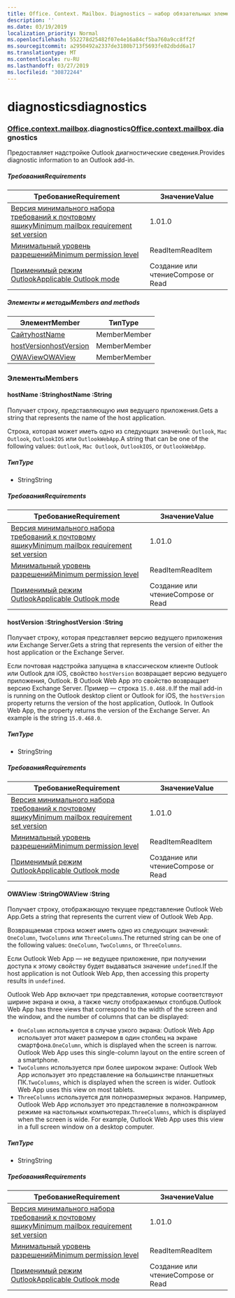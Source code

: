```yaml
---
title: Office. Context. Mailbox. Diagnostics — набор обязательных элементов 1,7
description: ''
ms.date: 03/19/2019
localization_priority: Normal
ms.openlocfilehash: 552278d25482f07e4e16a84cf5ba760a9cc8ff2f
ms.sourcegitcommit: a2950492a2337de3180b713f5693fe82dbdd6a17
ms.translationtype: MT
ms.contentlocale: ru-RU
ms.lasthandoff: 03/27/2019
ms.locfileid: "30872244"
---
```

# <a name="diagnostics"></a><span data-ttu-id="3fa46-102">diagnostics</span><span class="sxs-lookup"><span data-stu-id="3fa46-102">diagnostics</span></span>

### <a name="officeofficemdcontextofficecontextmdmailboxofficecontextmailboxmddiagnostics"></a><span data-ttu-id="3fa46-103">[Office](Office.md)[.context](Office.context.md)[.mailbox](Office.context.mailbox.md).diagnostics</span><span class="sxs-lookup"><span data-stu-id="3fa46-103">[Office](Office.md)[.context](Office.context.md)[.mailbox](Office.context.mailbox.md).diagnostics</span></span>

<span data-ttu-id="3fa46-104">Предоставляет надстройке Outlook диагностические сведения.</span><span class="sxs-lookup"><span data-stu-id="3fa46-104">Provides diagnostic information to an Outlook add-in.</span></span>

##### <a name="requirements"></a><span data-ttu-id="3fa46-105">Требования</span><span class="sxs-lookup"><span data-stu-id="3fa46-105">Requirements</span></span>

|<span data-ttu-id="3fa46-106">Требование</span><span class="sxs-lookup"><span data-stu-id="3fa46-106">Requirement</span></span>| <span data-ttu-id="3fa46-107">Значение</span><span class="sxs-lookup"><span data-stu-id="3fa46-107">Value</span></span>|
|---|---|
|[<span data-ttu-id="3fa46-108">Версия минимального набора требований к почтовому ящику</span><span class="sxs-lookup"><span data-stu-id="3fa46-108">Minimum mailbox requirement set version</span></span>](/office/dev/add-ins/reference/requirement-sets/outlook-api-requirement-sets)| <span data-ttu-id="3fa46-109">1.0</span><span class="sxs-lookup"><span data-stu-id="3fa46-109">1.0</span></span>|
|[<span data-ttu-id="3fa46-110">Минимальный уровень разрешений</span><span class="sxs-lookup"><span data-stu-id="3fa46-110">Minimum permission level</span></span>](/outlook/add-ins/understanding-outlook-add-in-permissions)| <span data-ttu-id="3fa46-111">ReadItem</span><span class="sxs-lookup"><span data-stu-id="3fa46-111">ReadItem</span></span>|
|[<span data-ttu-id="3fa46-112">Применимый режим Outlook</span><span class="sxs-lookup"><span data-stu-id="3fa46-112">Applicable Outlook mode</span></span>](/outlook/add-ins/#extension-points)| <span data-ttu-id="3fa46-113">Создание или чтение</span><span class="sxs-lookup"><span data-stu-id="3fa46-113">Compose or Read</span></span>|

##### <a name="members-and-methods"></a><span data-ttu-id="3fa46-114">Элементы и методы</span><span class="sxs-lookup"><span data-stu-id="3fa46-114">Members and methods</span></span>

| <span data-ttu-id="3fa46-115">Элемент</span><span class="sxs-lookup"><span data-stu-id="3fa46-115">Member</span></span> | <span data-ttu-id="3fa46-116">Тип</span><span class="sxs-lookup"><span data-stu-id="3fa46-116">Type</span></span> |
|--------|------|
| [<span data-ttu-id="3fa46-117">Сайту</span><span class="sxs-lookup"><span data-stu-id="3fa46-117">hostName</span></span>](#hostname-string) | <span data-ttu-id="3fa46-118">Member</span><span class="sxs-lookup"><span data-stu-id="3fa46-118">Member</span></span> |
| [<span data-ttu-id="3fa46-119">hostVersion</span><span class="sxs-lookup"><span data-stu-id="3fa46-119">hostVersion</span></span>](#hostversion-string) | <span data-ttu-id="3fa46-120">Member</span><span class="sxs-lookup"><span data-stu-id="3fa46-120">Member</span></span> |
| [<span data-ttu-id="3fa46-121">OWAView</span><span class="sxs-lookup"><span data-stu-id="3fa46-121">OWAView</span></span>](#owaview-string) | <span data-ttu-id="3fa46-122">Member</span><span class="sxs-lookup"><span data-stu-id="3fa46-122">Member</span></span> |

### <a name="members"></a><span data-ttu-id="3fa46-123">Элементы</span><span class="sxs-lookup"><span data-stu-id="3fa46-123">Members</span></span>

####  <a name="hostname-string"></a><span data-ttu-id="3fa46-124">hostName :String</span><span class="sxs-lookup"><span data-stu-id="3fa46-124">hostName :String</span></span>

<span data-ttu-id="3fa46-125">Получает строку, представляющую имя ведущего приложения.</span><span class="sxs-lookup"><span data-stu-id="3fa46-125">Gets a string that represents the name of the host application.</span></span>

<span data-ttu-id="3fa46-126">Строка, которая может иметь одно из следующих значений: `Outlook`, `Mac Outlook`, `OutlookIOS` или `OutlookWebApp`.</span><span class="sxs-lookup"><span data-stu-id="3fa46-126">A string that can be one of the following values: `Outlook`, `Mac Outlook`, `OutlookIOS`, or `OutlookWebApp`.</span></span>

##### <a name="type"></a><span data-ttu-id="3fa46-127">Тип</span><span class="sxs-lookup"><span data-stu-id="3fa46-127">Type</span></span>

*   <span data-ttu-id="3fa46-128">String</span><span class="sxs-lookup"><span data-stu-id="3fa46-128">String</span></span>

##### <a name="requirements"></a><span data-ttu-id="3fa46-129">Требования</span><span class="sxs-lookup"><span data-stu-id="3fa46-129">Requirements</span></span>

|<span data-ttu-id="3fa46-130">Требование</span><span class="sxs-lookup"><span data-stu-id="3fa46-130">Requirement</span></span>| <span data-ttu-id="3fa46-131">Значение</span><span class="sxs-lookup"><span data-stu-id="3fa46-131">Value</span></span>|
|---|---|
|[<span data-ttu-id="3fa46-132">Версия минимального набора требований к почтовому ящику</span><span class="sxs-lookup"><span data-stu-id="3fa46-132">Minimum mailbox requirement set version</span></span>](/office/dev/add-ins/reference/requirement-sets/outlook-api-requirement-sets)| <span data-ttu-id="3fa46-133">1.0</span><span class="sxs-lookup"><span data-stu-id="3fa46-133">1.0</span></span>|
|[<span data-ttu-id="3fa46-134">Минимальный уровень разрешений</span><span class="sxs-lookup"><span data-stu-id="3fa46-134">Minimum permission level</span></span>](/outlook/add-ins/understanding-outlook-add-in-permissions)| <span data-ttu-id="3fa46-135">ReadItem</span><span class="sxs-lookup"><span data-stu-id="3fa46-135">ReadItem</span></span>|
|[<span data-ttu-id="3fa46-136">Применимый режим Outlook</span><span class="sxs-lookup"><span data-stu-id="3fa46-136">Applicable Outlook mode</span></span>](/outlook/add-ins/#extension-points)| <span data-ttu-id="3fa46-137">Создание или чтение</span><span class="sxs-lookup"><span data-stu-id="3fa46-137">Compose or Read</span></span>|

####  <a name="hostversion-string"></a><span data-ttu-id="3fa46-138">hostVersion :String</span><span class="sxs-lookup"><span data-stu-id="3fa46-138">hostVersion :String</span></span>

<span data-ttu-id="3fa46-139">Получает строку, которая представляет версию ведущего приложения или Exchange Server.</span><span class="sxs-lookup"><span data-stu-id="3fa46-139">Gets a string that represents the version of either the host application or the Exchange Server.</span></span>

<span data-ttu-id="3fa46-p101">Если почтовая надстройка запущена в классическом клиенте Outlook или Outlook для iOS, свойство `hostVersion` возвращает версию ведущего приложения, Outlook. В Outlook Web App это свойство возвращает версию Exchange Server. Пример — строка `15.0.468.0`.</span><span class="sxs-lookup"><span data-stu-id="3fa46-p101">If the mail add-in is running on the Outlook desktop client or Outlook for iOS, the `hostVersion` property returns the version of the host application, Outlook. In Outlook Web App, the property returns the version of the Exchange Server. An example is the string `15.0.468.0`.</span></span>

##### <a name="type"></a><span data-ttu-id="3fa46-143">Тип</span><span class="sxs-lookup"><span data-stu-id="3fa46-143">Type</span></span>

*   <span data-ttu-id="3fa46-144">String</span><span class="sxs-lookup"><span data-stu-id="3fa46-144">String</span></span>

##### <a name="requirements"></a><span data-ttu-id="3fa46-145">Требования</span><span class="sxs-lookup"><span data-stu-id="3fa46-145">Requirements</span></span>

|<span data-ttu-id="3fa46-146">Требование</span><span class="sxs-lookup"><span data-stu-id="3fa46-146">Requirement</span></span>| <span data-ttu-id="3fa46-147">Значение</span><span class="sxs-lookup"><span data-stu-id="3fa46-147">Value</span></span>|
|---|---|
|[<span data-ttu-id="3fa46-148">Версия минимального набора требований к почтовому ящику</span><span class="sxs-lookup"><span data-stu-id="3fa46-148">Minimum mailbox requirement set version</span></span>](/office/dev/add-ins/reference/requirement-sets/outlook-api-requirement-sets)| <span data-ttu-id="3fa46-149">1.0</span><span class="sxs-lookup"><span data-stu-id="3fa46-149">1.0</span></span>|
|[<span data-ttu-id="3fa46-150">Минимальный уровень разрешений</span><span class="sxs-lookup"><span data-stu-id="3fa46-150">Minimum permission level</span></span>](/outlook/add-ins/understanding-outlook-add-in-permissions)| <span data-ttu-id="3fa46-151">ReadItem</span><span class="sxs-lookup"><span data-stu-id="3fa46-151">ReadItem</span></span>|
|[<span data-ttu-id="3fa46-152">Применимый режим Outlook</span><span class="sxs-lookup"><span data-stu-id="3fa46-152">Applicable Outlook mode</span></span>](/outlook/add-ins/#extension-points)| <span data-ttu-id="3fa46-153">Создание или чтение</span><span class="sxs-lookup"><span data-stu-id="3fa46-153">Compose or Read</span></span>|

####  <a name="owaview-string"></a><span data-ttu-id="3fa46-154">OWAView :String</span><span class="sxs-lookup"><span data-stu-id="3fa46-154">OWAView :String</span></span>

<span data-ttu-id="3fa46-155">Получает строку, отображающую текущее представление Outlook Web App.</span><span class="sxs-lookup"><span data-stu-id="3fa46-155">Gets a string that represents the current view of Outlook Web App.</span></span>

<span data-ttu-id="3fa46-156">Возвращаемая строка может иметь одно из следующих значений: `OneColumn`, `TwoColumns` или `ThreeColumns`.</span><span class="sxs-lookup"><span data-stu-id="3fa46-156">The returned string can be one of the following values: `OneColumn`, `TwoColumns`, or `ThreeColumns`.</span></span>

<span data-ttu-id="3fa46-157">Если Outlook Web App — не ведущее приложение, при получении доступа к этому свойству будет выдаваться значение `undefined`.</span><span class="sxs-lookup"><span data-stu-id="3fa46-157">If the host application is not Outlook Web App, then accessing this property results in `undefined`.</span></span>

<span data-ttu-id="3fa46-158">Outlook Web App включает три представления, которые соответствуют ширине экрана и окна, а также числу отображаемых столбцов.</span><span class="sxs-lookup"><span data-stu-id="3fa46-158">Outlook Web App has three views that correspond to the width of the screen and the window, and the number of columns that can be displayed:</span></span>

*   <span data-ttu-id="3fa46-p102">`OneColumn` используется в случае узкого экрана: Outlook Web App использует этот макет размером в один столбец на экране смартфона.</span><span class="sxs-lookup"><span data-stu-id="3fa46-p102">`OneColumn`, which is displayed when the screen is narrow. Outlook Web App uses this single-column layout on the entire screen of a smartphone.</span></span>
*   <span data-ttu-id="3fa46-p103">`TwoColumns` используется при более широком экране: Outlook Web App использует это представление на большинстве планшетных ПК.</span><span class="sxs-lookup"><span data-stu-id="3fa46-p103">`TwoColumns`, which is displayed when the screen is wider. Outlook Web App uses this view on most tablets.</span></span>
*   <span data-ttu-id="3fa46-p104">`ThreeColumns` используется для полноразмерных экранов. Например, Outlook Web App использует это представление в полноэкранном режиме на настольных компьютерах.</span><span class="sxs-lookup"><span data-stu-id="3fa46-p104">`ThreeColumns`, which is displayed when the screen is wide. For example, Outlook Web App uses this view in a full screen window on a desktop computer.</span></span>

##### <a name="type"></a><span data-ttu-id="3fa46-165">Тип</span><span class="sxs-lookup"><span data-stu-id="3fa46-165">Type</span></span>

*   <span data-ttu-id="3fa46-166">String</span><span class="sxs-lookup"><span data-stu-id="3fa46-166">String</span></span>

##### <a name="requirements"></a><span data-ttu-id="3fa46-167">Требования</span><span class="sxs-lookup"><span data-stu-id="3fa46-167">Requirements</span></span>

|<span data-ttu-id="3fa46-168">Требование</span><span class="sxs-lookup"><span data-stu-id="3fa46-168">Requirement</span></span>| <span data-ttu-id="3fa46-169">Значение</span><span class="sxs-lookup"><span data-stu-id="3fa46-169">Value</span></span>|
|---|---|
|[<span data-ttu-id="3fa46-170">Версия минимального набора требований к почтовому ящику</span><span class="sxs-lookup"><span data-stu-id="3fa46-170">Minimum mailbox requirement set version</span></span>](/office/dev/add-ins/reference/requirement-sets/outlook-api-requirement-sets)| <span data-ttu-id="3fa46-171">1.0</span><span class="sxs-lookup"><span data-stu-id="3fa46-171">1.0</span></span>|
|[<span data-ttu-id="3fa46-172">Минимальный уровень разрешений</span><span class="sxs-lookup"><span data-stu-id="3fa46-172">Minimum permission level</span></span>](/outlook/add-ins/understanding-outlook-add-in-permissions)| <span data-ttu-id="3fa46-173">ReadItem</span><span class="sxs-lookup"><span data-stu-id="3fa46-173">ReadItem</span></span>|
|[<span data-ttu-id="3fa46-174">Применимый режим Outlook</span><span class="sxs-lookup"><span data-stu-id="3fa46-174">Applicable Outlook mode</span></span>](/outlook/add-ins/#extension-points)| <span data-ttu-id="3fa46-175">Создание или чтение</span><span class="sxs-lookup"><span data-stu-id="3fa46-175">Compose or Read</span></span>|
